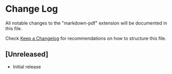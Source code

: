 # Change Log

All notable changes to the "markdown-pdf" extension will be documented in this file.

Check [Keep a Changelog](http://keepachangelog.com/) for recommendations on how to structure this file.

## [Unreleased]

- Initial release